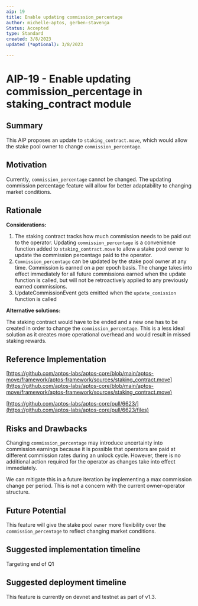 ```yaml
---
aip: 19
title: Enable updating commission_percentage
author: michelle-aptos, gerben-stavenga
Status: Accepted
type: Standard
created: 3/8/2023
updated (*optional): 3/8/2023

---
```


# AIP-19 - Enable updating commission_percentage in staking_contract module
 
## Summary

This AIP proposes an update to `staking_contract.move`, which would allow the stake pool owner to change `commission_percentage`.

## Motivation

Currently, `commission_percentage` cannot be changed. The updating commission percentage feature will allow for better adaptability to changing market conditions.

## Rationale

**Considerations:**

1. The staking contract tracks how much commission needs to be paid out to the operator. Updating `commission_percentage` is a convenience function added to `staking_contract.move` to allow a stake pool owner to update the commission percentage paid to the operator.
2. `Commission_percentage` can be updated by the stake pool owner at any time. Commission is earned on a per epoch basis. The change takes into effect immediately for all future commissions earned when the update function is called, but will not be retroactively applied to any previously earned commissions. 
3. UpdateCommissionEvent gets emitted when the `update_comission` function is called

**Alternative solutions:**

The staking contract would have to be ended and a new one has to be created in order to change the `commission_percentage`. This is a less ideal solution as it creates more operational overhead and would result in missed staking rewards. 

## Reference Implementation

[https://github.com/aptos-labs/aptos-core/blob/main/aptos-move/framework/aptos-framework/sources/staking_contract.move](https://github.com/aptos-labs/aptos-core/blob/main/aptos-move/framework/aptos-framework/sources/staking_contract.move)

[https://github.com/aptos-labs/aptos-core/pull/6623/](https://github.com/aptos-labs/aptos-core/pull/6623/files)

## Risks and Drawbacks

Changing `commission_percentage` may introduce uncertainty into commission earnings because it is possible that operators are paid at different commission rates during an unlock cycle. However, there is no additional action required for the operator as changes take into effect immediately.

We can mitigate this in a future iteration by implementing a max commission change per period. This is not a concern with the current owner-operator structure.

## Future Potential

This feature will give the stake pool `owner` more flexibility over the `commission_percentage` to reflect changing market conditions. 

## Suggested implementation timeline

Targeting end of Q1

## Suggested deployment timeline

This feature is currently on devnet and testnet as part of v1.3.
